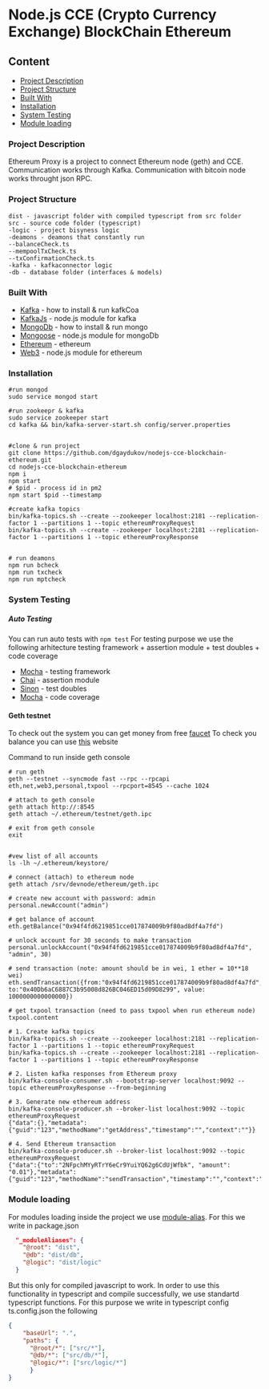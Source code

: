# Node.js CCE (Crypto Currency Exchange) BlockChain Ethereum

## Content
* [Project Description](#Project-Description)
* [Project Structure](#Project-Structure)
* [Built With](#Built-With)
* [Installation](#Installation)
* [System Testing](#System-Testing)
* [Module loading](#Module-loading)


### Project Description
Ethereum Proxy is a project to connect Ethereum node (geth) and CCE. Communication works through Kafka. Communication with bitcoin node works
throught json RPC.


### Project Structure
```
dist - javascript folder with compiled typescript from src folder
src - source code folder (typescript)
-logic - project bisyness logic
-deamons - deamons that constantly run
--balanceCheck.ts
--mempoolTxCheck.ts
--txConfirmationCheck.ts
-kafka - kafkaconnector logic
-db - database folder (interfaces & models)
```

### Built With

* [Kafka](https://kafka.apache.org/quickstart) - how to install & run kafkCoa
* [KafkaJs](https://www.npmjs.com/package/kafka-node) - node.js module for kafka
* [MongoDb](https://docs.mongodb.com/manual/tutorial/install-mongodb-on-ubuntu) - how to install & run mongo
* [Mongoose](https://www.npmjs.com/package/mongoose) - node.js module for mongoDb
* [Ethereum](https://www.ethereum.org) - ethereum
* [Web3](https://github.com/ethereum/web3.js) - node.js module for ethereum





### Installation

```shell
#run mongod
sudo service mongod start

#run zookeepr & kafka
sudo service zookeeper start
cd kafka && bin/kafka-server-start.sh config/server.properties


#clone & run project
git clone https://github.com/dgaydukov/nodejs-cce-blockchain-ethereum.git
cd nodejs-cce-blockchain-ethereum
npm i
npm start
# $pid - process id in pm2
npm start $pid --timestamp

#create kafka topics
bin/kafka-topics.sh --create --zookeeper localhost:2181 --replication-factor 1 --partitions 1 --topic ethereumProxyRequest
bin/kafka-topics.sh --create --zookeeper localhost:2181 --replication-factor 1 --partitions 1 --topic ethereumProxyResponse


# run deamons
npm run bcheck
npm run txcheck
npm run mptcheck
```



### System Testing


##### Auto Testing

You can run auto tests with `npm test`
For testing purpose we use the following arhitecture
testing framework + assertion module + test doubles + code coverage
* [Mocha](https://mochajs.org) - testing framework
* [Chai](http://www.chaijs.com) - assertion module
* [Sinon](http://sinonjs.org) - test doubles
* [Mocha](https://github.com/gotwarlost/istanbul) - code coverage


#### Geth testnet

To check out the system you can get money from free [faucet](http://faucet.ropsten.be:3001)
To check you balance you can use [this](https://ropsten.etherscan.io/tx/0xc068a513bd346afd3e50b99ab5d4cdd5c9ecf069b172506b260457984bceab4a) website


Command to run inside geth console
```shell
# run geth
geth --testnet --syncmode fast --rpc --rpcapi eth,net,web3,personal,txpool --rpcport=8545 --cache 1024

# attach to geth console
geth attach http://:8545
geth attach ~/.ethereum/testnet/geth.ipc

# exit from geth console
exit


#vew list of all accounts
ls -lh ~/.ethereum/keystore/

# connect (attach) to ethereum node
geth attach /srv/devnode/ethereum/geth.ipc

# create new account with password: admin
personal.newAccount("admin")

# get balance of account
eth.getBalance("0x94f4fd6219851cce017874009b9f80ad8df4a7fd")

# unlock account for 30 seconds to make transaction
personal.unlockAccount("0x94f4fd6219851cce017874009b9f80ad8df4a7fd", "admin", 30)

# send transaction (note: amount should be in wei, 1 ether = 10**18 wei)
eth.sendTransaction({from:"0x94f4fd6219851cce017874009b9f80ad8df4a7fd", to:"0x40Db6aC6887C3b95008d826BC046ED15d09D8299", value: 1000000000000000})

# get txpool transaction (need to pass txpool when run ethereum node)
txpool.content
```


```shell
# 1. Create kafka topics
bin/kafka-topics.sh --create --zookeeper localhost:2181 --replication-factor 1 --partitions 1 --topic ethereumProxyRequest
bin/kafka-topics.sh --create --zookeeper localhost:2181 --replication-factor 1 --partitions 1 --topic ethereumProxyResponse

# 2. Listen kafka responses from Ethereum proxy
bin/kafka-console-consumer.sh --bootstrap-server localhost:9092 --topic ethereumProxyResponse --from-beginning

# 3. Generate new ethereum address
bin/kafka-console-producer.sh --broker-list localhost:9092 --topic ethereumProxyRequest
{"data":{},"metadata":{"guid":"123","methodName":"getAddress","timestamp":"","context":""}}

# 4. Send Ethereum transaction
bin/kafka-console-producer.sh --broker-list localhost:9092 --topic ethereumProxyRequest
{"data":{"to":"2NFpchMYyRTrY6eCr9YuiYQ62g6CdUjWfbk", "amount": "0.01"},"metadata":{"guid":"123","methodName":"sendTransaction","timestamp":"","context":""}}
```





### Module loading

For modules loading inside the project we use [module-alias](https://www.npmjs.com/package/module-alias). For this we write in package.json
```json
  "_moduleAliases": {
    "@root": "dist",
    "@db": "dist/db",
    "@logic": "dist/logic"
  }
```
But this only for compiled javascript to work. In order to use this functionality in typescript and compile successfully, we use standartd
typescript functions. For this purpose we write in typescript config ts.config.json the following
```json
{
    "baseUrl": ".",
    "paths": {
      "@root/*": ["src/*"],
      "@db/*": ["src/db/*"],
      "@logic/*": ["src/logic/*"]
      }
}
```






















